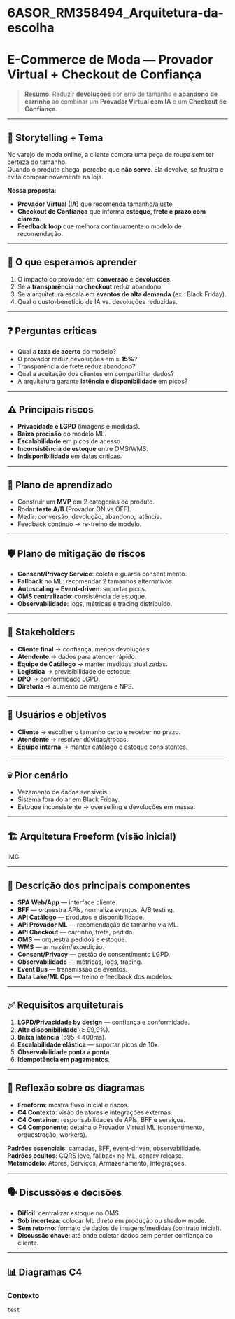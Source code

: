 # 6ASOR_RM358494_Arquitetura-da-escolha
# E-Commerce de Moda — Provador Virtual + Checkout de Confiança

> **Resumo**: Reduzir **devoluções** por erro de tamanho e **abandono de carrinho** ao combinar um **Provador Virtual com IA** e um **Checkout de Confiança**.

---

## 📖 Storytelling + Tema
No varejo de moda online, a cliente compra uma peça de roupa sem ter certeza do tamanho.  
Quando o produto chega, percebe que **não serve**. Ela devolve, se frustra e evita comprar novamente na loja.

**Nossa proposta**:  
- **Provador Virtual (IA)** que recomenda tamanho/ajuste.  
- **Checkout de Confiança** que informa **estoque, frete e prazo com clareza**.  
- **Feedback loop** que melhora continuamente o modelo de recomendação.  

---

## 🎯 O que esperamos aprender
1. O impacto do provador em **conversão** e **devoluções**.  
2. Se a **transparência no checkout** reduz abandono.  
3. Se a arquitetura escala em **eventos de alta demanda** (ex.: Black Friday).  
4. Qual o custo-benefício de IA vs. devoluções reduzidas.  

---

## ❓ Perguntas críticas
- Qual a **taxa de acerto** do modelo?  
- O provador reduz devoluções em **≥ 15%**?  
- Transparência de frete reduz abandono?  
- Qual a aceitação dos clientes em compartilhar dados?  
- A arquitetura garante **latência e disponibilidade** em picos?  

---

## ⚠️ Principais riscos
- **Privacidade e LGPD** (imagens e medidas).  
- **Baixa precisão** do modelo ML.  
- **Escalabilidade** em picos de acesso.  
- **Inconsistência de estoque** entre OMS/WMS.  
- **Indisponibilidade** em datas críticas.  

---

## 🧪 Plano de aprendizado
- Construir um **MVP** em 2 categorias de produto.  
- Rodar **teste A/B** (Provador ON vs OFF).  
- Medir: conversão, devolução, abandono, latência.  
- Feedback contínuo → re-treino de modelo.  

---

## 🛡️ Plano de mitigação de riscos
- **Consent/Privacy Service**: coleta e guarda consentimento.  
- **Fallback** no ML: recomendar 2 tamanhos alternativos.  
- **Autoscaling + Event-driven**: suportar picos.  
- **OMS centralizado**: consistência de estoque.  
- **Observabilidade**: logs, métricas e tracing distribuído.  

---

## 👥 Stakeholders
- **Cliente final** → confiança, menos devoluções.  
- **Atendente** → dados para atender rápido.  
- **Equipe de Catálogo** → manter medidas atualizadas.  
- **Logística** → previsibilidade de estoque.  
- **DPO** → conformidade LGPD.  
- **Diretoria** → aumento de margem e NPS.  

---

## 👤 Usuários e objetivos
- **Cliente** → escolher o tamanho certo e receber no prazo.  
- **Atendente** → resolver dúvidas/trocas.  
- **Equipe interna** → manter catálogo e estoque consistentes.  

---

## 💀 Pior cenário
- Vazamento de dados sensíveis.  
- Sistema fora do ar em Black Friday.  
- Estoque inconsistente → overselling e devoluções em massa.  

---

## 🏗️ Arquitetura Freeform (visão inicial)
IMG

---

## 🔎 Descrição dos principais componentes
- **SPA Web/App** — interface cliente.  
- **BFF** — orquestra APIs, normaliza eventos, A/B testing.  
- **API Catálogo** — produtos e disponibilidade.  
- **API Provador ML** — recomendação de tamanho via ML.  
- **API Checkout** — carrinho, frete, pedido.  
- **OMS** — orquestra pedidos e estoque.  
- **WMS** — armazém/expedição.  
- **Consent/Privacy** — gestão de consentimento LGPD.  
- **Observabilidade** — métricas, logs, tracing.  
- **Event Bus** — transmissão de eventos.  
- **Data Lake/ML Ops** — treino e feedback dos modelos.  

---

## ✅ Requisitos arquiteturais
1. **LGPD/Privacidade by design** — confiança e conformidade.  
2. **Alta disponibilidade** (≥ 99,9%).  
3. **Baixa latência** (p95 < 400ms).  
4. **Escalabilidade elástica** — suportar picos de 10x.  
5. **Observabilidade ponta a ponta**.  
6. **Idempotência em pagamentos**.  

---

## 🧩 Reflexão sobre os diagramas
- **Freeform**: mostra fluxo inicial e riscos.  
- **C4 Contexto**: visão de atores e integrações externas.  
- **C4 Container**: responsabilidades de APIs, BFF e serviços.  
- **C4 Componente**: detalha o Provador Virtual ML (consentimento, orquestração, workers).  

**Padrões essenciais**: camadas, BFF, event-driven, observabilidade.  
**Padrões ocultos**: CQRS leve, fallback no ML, canary release.  
**Metamodelo**: Atores, Serviços, Armazenamento, Integrações.  

---

## 🗣️ Discussões e decisões
- **Difícil**: centralizar estoque no OMS.  
- **Sob incerteza**: colocar ML direto em produção ou shadow mode.  
- **Sem retorno**: formato de dados de imagens/medidas (contrato inicial).  
- **Discussão chave**: até onde coletar dados sem perder confiança do cliente.  

---

## 📊 Diagramas C4

### Contexto
```plantuml
test
```

